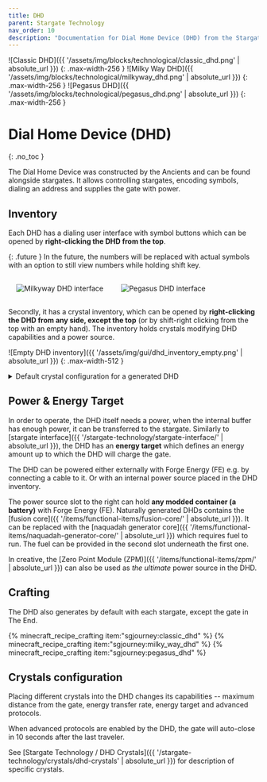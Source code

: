 ```yaml
---
title: DHD
parent: Stargate Technology
nav_order: 10
description: "Documentation for Dial Home Device (DHD) from the Stargate Journey Minecraft mod."
---
```


<div class="flex-row" markdown="block" style="justify-content: space-between; align-items: center;">

![Classic DHD]({{ '/assets/img/blocks/technological/classic_dhd.png' | absolute_url }})
{: .max-width-256 }
![Milky Way DHD]({{ '/assets/img/blocks/technological/milkyway_dhd.png' | absolute_url }})
{: .max-width-256 }
![Pegasus DHD]({{ '/assets/img/blocks/technological/pegasus_dhd.png' | absolute_url }})
{: .max-width-256 }

</div>

# Dial Home Device (DHD)
{: .no_toc }

The Dial Home Device was constructed by the Ancients and can be found alongside stargates.
It allows controlling stargates, encoding symbols, dialing an address and supplies the gate with power.

## Inventory
Each DHD has a dialing user interface with symbol buttons which can be opened by **right-clicking the DHD from the top**.

{: .future }
In the future, the numbers will be replaced with actual symbols
with an option to still view numbers while holding shift key.

<div class="flex-row flex-wrap">
<img alt="Milkyway DHD interface" class="max-width-512" style="margin: 1rem"
    src="{{ '/assets/img/gui/milkyway_dhd_gui.png' | absolute_url }}">
<img alt="Pegasus DHD interface" class="max-width-512" style="margin: 1rem"
    src="{{ '/assets/img/gui/pegasus_dhd_gui.png' | absolute_url }}">
</div>


Secondly, it has a crystal inventory, which can be opened by **right-clicking the DHD from any side, except the top**
(or by shift-right clicking from the top with an empty hand).
The inventory holds crystals modifying DHD capabilities and a power source.


![Empty DHD inventory]({{ '/assets/img/gui/dhd_inventory_empty.png' | absolute_url }})
{: .max-width-512 }

<details>
<summary>Default crystal configuration for a generated DHD</summary>
<img alt="Milkyway DHD inventory" class="max-width-512" src="{{ '/assets/img/gui/milkyway_dhd_inventory.png' | absolute_url }}">
<img alt="Pegasus DHD inventory" class="max-width-512" src="{{ '/assets/img/gui/pegasus_dhd_inventory.png' | absolute_url }}">
<p>Classic and Milkyway DHD on the left, Pegasus DHD with advanced crystals on the right.</p>
</details>

## Power & Energy Target

In order to operate, the DHD itself needs a power,
when the internal buffer has enough power, it can be transferred to the stargate.
Similarly to [stargate interface]({{ '/stargate-technology/stargate-interface/' | absolute_url }}),
the DHD has an **energy target** which defines an energy amount up to which the DHD will charge the gate.

The DHD can be powered either externally with Forge Energy (FE) e.g. by connecting a cable to it.
Or with an internal power source placed in the DHD inventory.

The power source slot to the right can hold **any modded container (a battery)** with Forge Energy (FE).
Naturally generated DHDs contains the [fusion core]({{ '/items/functional-items/fusion-core/' | absolute_url }}).
It can be replaced with the [naquadah generator core]({{ '/items/functional-items/naquadah-generator-core/' | absolute_url }})
which requires fuel to run. The fuel can be provided in the second slot underneath the first one.

In creative, the [Zero Point Module (ZPM)]({{ '/items/functional-items/zpm/' | absolute_url }}) 
can also be used as _the ultimate_ power source in the DHD.

## Crafting

The DHD also generates by default with each stargate, except the gate in The End.

{% minecraft_recipe_crafting item:"sgjourney:classic_dhd" %}
{% minecraft_recipe_crafting item:"sgjourney:milky_way_dhd" %}
{% minecraft_recipe_crafting item:"sgjourney:pegasus_dhd" %}


## Crystals configuration

Placing different crystals into the DHD changes its capabilities -- maximum distance from the gate,
energy transfer rate, energy target and advanced protocols.

When advanced protocols are enabled by the DHD, the gate will auto-close in 10 seconds after the last traveler.

See [Stargate Technology / DHD Crystals]({{ '/stargate-technology/crystals/dhd-crystals' | absolute_url }})
for description of specific crystals.
